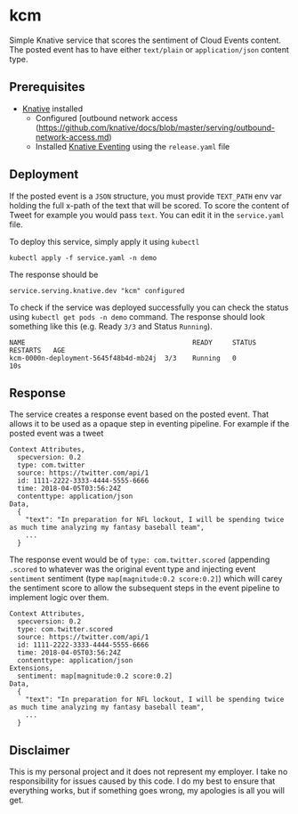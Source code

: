 # kcm

Simple Knative service that scores the sentiment of Cloud Events content. The posted event has to have either `text/plain` or `application/json` content type.

## Prerequisites

 * [Knative](https://github.com/knative/docs/blob/master/install) installed
    * Configured [outbound network access (https://github.com/knative/docs/blob/master/serving/outbound-network-access.md)
    * Installed [Knative Eventing](https://github.com/knative/docs/tree/master/eventing) using the `release.yaml` file


## Deployment

If the posted event is a `JSON` structure, you must provide `TEXT_PATH` env var holding the full x-path of the text that will be scored. To score the content of Tweet for example you would pass `text`. You can edit it in the `service.yaml` file.

To deploy this service, simply apply it using `kubectl`


```shell
kubectl apply -f service.yaml -n demo
```

The response should be

```shell
service.serving.knative.dev "kcm" configured
```

To check if the service was deployed successfully you can check the status using `kubectl get pods -n demo` command. The response should look something like this (e.g. Ready `3/3` and Status `Running`).

```shell
NAME                                          READY     STATUS    RESTARTS   AGE
kcm-0000n-deployment-5645f48b4d-mb24j  3/3    Running   0                    10s
```

## Response

The service creates a response event based on the posted event. That allows it to be used as a opaque step in eventing pipeline. For example if the posted event was a tweet

```shell
Context Attributes,
  specversion: 0.2
  type: com.twitter
  source: https://twitter.com/api/1
  id: 1111-2222-3333-4444-5555-6666
  time: 2018-04-05T03:56:24Z
  contenttype: application/json
Data,
  {
    "text": "In preparation for NFL lockout, I will be spending twice as much time analyzing my fantasy baseball team",
    ...
  }
```

The response event would be of `type: com.twitter.scored` (appending `.scored` to whatever was the original event type and injecting event `sentiment` sentiment (type `map[magnitude:0.2 score:0.2]`) which will carey the sentiment score to allow the subsequent steps in the event pipeline to implement logic over them.

```shell
Context Attributes,
  specversion: 0.2
  type: com.twitter.scored
  source: https://twitter.com/api/1
  id: 1111-2222-3333-4444-5555-6666
  time: 2018-04-05T03:56:24Z
  contenttype: application/json
Extensions,
  sentiment: map[magnitude:0.2 score:0.2]
Data,
  {
    "text": "In preparation for NFL lockout, I will be spending twice as much time analyzing my fantasy baseball team",
    ...
  }
```

## Disclaimer

This is my personal project and it does not represent my employer. I take no responsibility for issues caused by this code. I do my best to ensure that everything works, but if something goes wrong, my apologies is all you will get.
